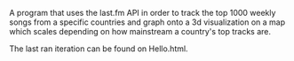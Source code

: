 A program that uses the last.fm API in order to track the top 1000 weekly songs from a specific countries and graph onto a 3d visualization on a map which scales depending on how mainstream a country's top tracks are.

The last ran iteration can be found on Hello.html.
